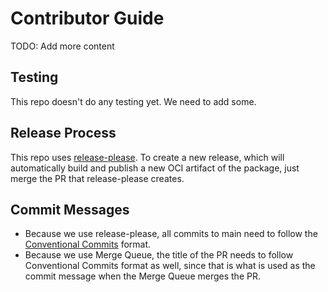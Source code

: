 # Contributor Guide

TODO: Add more content

## Testing

This repo doesn't do any testing yet. We need to add some.

## Release Process

This repo uses [release-please](https://github.com/googleapis/release-please). To create a new release, which will automatically build and publish a new OCI artifact of the package, just merge the PR that release-please creates.

## Commit Messages

- Because we use release-please, all commits to main need to follow the [Conventional Commits](https://www.conventionalcommits.org/en/v1.0.0/) format.
- Because we use Merge Queue, the title of the PR needs to follow Conventional Commits format as well, since that is what is used as the commit message when the Merge Queue merges the PR.
